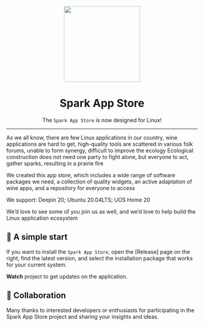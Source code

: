 <p align="center">
<img src="https://gitee.com/deepin-community-store/spark-store-new/raw/master/assets/icon/logo.svg" height=200 width=200/>
</p>

<div align="center">

# Spark App Store

The `Spark App Store` is now designed for Linux!


</div>

---

As we all know, there are few Linux applications in our country, wine applications are hard to get, high-quality tools are scattered in various folk forums, unable to form synergy, difficult to improve the ecology
Ecological construction does not need one party to fight alone, but everyone to act, gather sparks, resulting in a prairie fire

We created this app store, which includes a wide range of software packages we need, a collection of quality widgets, an active adaptation of wine apps, and a repository for everyone to access

We support: Deepin 20; Ubuntu 20.04LTS; UOS Home 20

We’d love to see some of you join us as well, and we’d love to help build the Linux application ecosystem



## 🙌 A simple start


If you want to install the `Spark App Store`, open the [Release] page on the right, find the latest version, and select the installation package that works for your current system.



**Watch** project to get updates on the application.


## 🚀 Collaboration

Many thanks to interested developers or enthusiasts for participating in the Spark App Store project and sharing your insights and ideas.